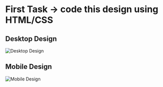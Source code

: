 # First Task -> code this design using HTML/CSS

## Desktop Design
![Desktop Design](/assets/images/desktop-design.jpg)

## Mobile Design 
![Mobile Design](/assets/images/mobile-design.jpg)
